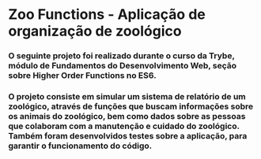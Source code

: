# Zoo Functions - Aplicação de organização de zoológico

### O seguinte projeto foi realizado durante o curso da Trybe, módulo de Fundamentos do Desenvolvimento Web, seção sobre Higher Order Functions no ES6.

### O projeto consiste em  simular um sistema de relatório de um zoológico, através de funções que buscam informações sobre os animais do zoológico, bem como dados sobre as pessoas que colaboram com a manutenção e cuidado do zoológico. Também foram desenvolvidos testes sobre a aplicação, para garantir o funcionamento do código. 
